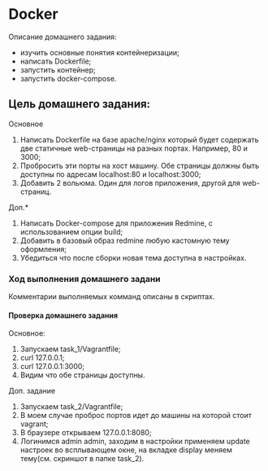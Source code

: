 #  Docker

Описание домашнего задания:
- изучить основные понятия контейнеризации;
- написать Dockerfile;
- запустить контейнер;
- запустить docker-compose.

## Цель домашнего задания:

Основное
1. Написать Dockerfile на базе apache/nginx который будет содержать две статичные web-страницы
на разных портах. Например, 80 и 3000;
2. Пробросить эти порты на хост машину. Обе страницы должны быть доступны по адресам
localhost:80 и localhost:3000;
3. Добавить 2 вольюма. Один для логов приложения, другой для web-страниц.

Доп.*
1. Написать Docker-compose для приложения Redmine, с использованием опции build;
2. Добавить в базовый образ redmine любую кастомную тему оформления;
3. Убедиться что после сборки новая тема доступна в настройках.

### Ход выполнения домашнего задани

Комментарии выполняемых комманд описаны в скриптах.

#### Проверка домашнего задания

Основное:
1) Запускаем task_1/Vagrantfile;
2) curl 127.0.0.1;
3) curl 127.0.0.1:3000;
4) Видим что обе страницы доступны.

Доп. задание
1) Запускаем task_2/Vagrantfile;
2) В моем случае проброс портов идет до машины на которой стоит vagrant;
3) В браузере открываем 127.0.0.1:8080;
4) Логинимся admin admin, заходим в настройки применяем update настроек во всплывающем окне, на вкладке display меняем тему(см. скриншот в папке task_2).
